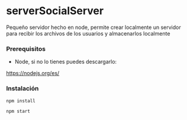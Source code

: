 # serverSocialServer
Pequeño servidor hecho en node, permite crear localmente un servidor para recibir los archivos de los usuarios y almacenarlos localmente

### Prerequisitos

* Node, si no lo tienes puedes descargarlo:

https://nodejs.org/es/


### Instalación

```
npm install

npm start

